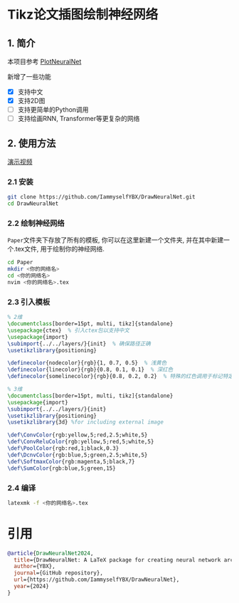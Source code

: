 # Tikz论文插图绘制神经网络
## 1. 简介
本项目参考
[PlotNeuralNet](https://github.com/HarisIqbal88/PlotNeuralNet)

新增了一些功能
- [X] 支持中文
- [X] 支持2D图
- [ ] 支持更简单的Python调用
- [ ] 支持绘画RNN, Transformer等更复杂的网络

## 2. 使用方法
[演示视频](https://www.bilibili.com/video/BV1Trt2ezE6G/)

### 2.1 安装
```bash
git clone https://github.com/IammyselfYBX/DrawNeuralNet.git
cd DrawNeuralNet
```

### 2.2 绘制神经网络
```Paper```文件夹下存放了所有的模板, 你可以在这里新建一个文件夹, 并在其中新建一个.tex文件, 用于绘制你的神经网络.


```bash
cd Paper
mkdir <你的网络名>
cd <你的网络名>
nvim <你的网络名>.tex
```

### 2.3 引入模板
```latex
% 2维
\documentclass[border=15pt, multi, tikz]{standalone}
\usepackage{ctex}  % 引入ctex包以支持中文
\usepackage{import}
\subimport{../../layers/}{init}  % 确保路径正确
\usetikzlibrary{positioning}

\definecolor{nodecolor}{rgb}{1, 0.7, 0.5}  % 浅黄色
\definecolor{linecolor}{rgb}{0.8, 0.1, 0.1}  % 深红色
\definecolor{somelinecolor}{rgb}{0.8, 0.2, 0.2}  % 特殊的红色调用于标记特定连线

% 3维
\documentclass[border=15pt, multi, tikz]{standalone}
\usepackage{import}
\subimport{../../layers/}{init}
\usetikzlibrary{positioning}
\usetikzlibrary{3d} %for including external image 

\def\ConvColor{rgb:yellow,5;red,2.5;white,5}
\def\ConvReluColor{rgb:yellow,5;red,5;white,5}
\def\PoolColor{rgb:red,1;black,0.3}
\def\DcnvColor{rgb:blue,5;green,2.5;white,5}
\def\SoftmaxColor{rgb:magenta,5;black,7}
\def\SumColor{rgb:blue,5;green,15}
```

### 2.4 编译
```bash
latexmk -f <你的网络名>.tex
```

# 引用
```bibtex
@article{DrawNeuralNet2024,
  title={DrawNeuralNet: A LaTeX package for creating neural network architecture diagrams},
  author={YBX},
  journal={GitHub repository},
  url={https://github.com/IammyselfYBX/DrawNeuralNet},
  year={2024}
}
```

